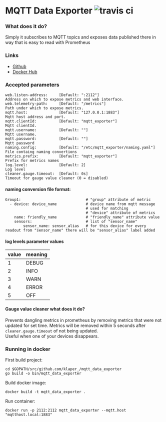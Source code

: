 # MQTT Data Exporter ![travis ci](https://travis-ci.org/klaper/mqtt_data_exporter.svg?branch=master)

### What does it do?

Simply it subscribes to MQTT topics and exposes data published there in way that is easy to read with Prometheus

### Links

- [Github](https://github.com/klaper/mqtt_data_exporter/)
- [Docker Hub](https://hub.docker.com/r/klaper/mqtt_data_exporter)

### Accepted parameters

```
web.listen-address:     [Default: ":2112"]                          Address on which to expose metrics and web interface. 
web.telemetry-path:     [Default: "/metrics"]                       Path under which to expose metrics.
mqtt.host:              [Default: "127.0.0.1:1883"]                 Mqtt host address and port.
mqtt.clientId:          [Default: "mqtt_exporter"]                  Mqtt clientId.
mqtt.username:          [Default: ""]                               Mqtt username.
mqtt.password:          [Default: ""]                               Mqtt password
naming.config:          [Default: "/etc/mqtt_exporter/naming.yaml"] File containg naming convertions
metrics.prefix:         [Default: "mqtt_exporter"]                  Prefix for metrics names
log.level:              [Default: 2]                                Log level
cleaner.gauge.timeout:  [Default: 0s]                               Timeout for gauge value cleaner (0 = disabled)
```

#### naming conversion file format:
```
Group1:                             # "group" attribute of metric
  - device: device_name             # device name from mqtt message
                                    # used for matching
                                    # "device" attribute of metrics
    name: friendly_name             # "friendly_name" attribute value
    sensors:				        # list of "sensor_name"
        sensor_name: sensor_alias   # for this device for every readout from "sensor_name" there will be "sensor_alias" label added
```

#### log levels parameter values
| value | meaning |
|-------|---------|
|   1   |  DEBUG  | 
|   2   |  INFO   |
|   3   |  WARN   |
|   4   |  ERROR  | 
|   5   |  OFF    |

#### Gauge value cleaner what does it do?

Prevents dangling metrics in prometheus by removing metrics that were not updated for set time. Metrics will be removed within 5 seconds after `cleaner.gauge.timeout` of not being updated.  
Useful when one of your devices disappears.

### Running in docker

First build project:
```
cd $GOPATH/src/github.com/klaper_/mqtt_data_exporter
go build -o bin/mqtt_data_exporter
```
Build docker image:
```
docker build -t mqtt_data_exporter .
```
Run container:
```
docker run -p 2112:2112 mqtt_data_exporter --mqtt.host "mqtthost.local:1883"
```